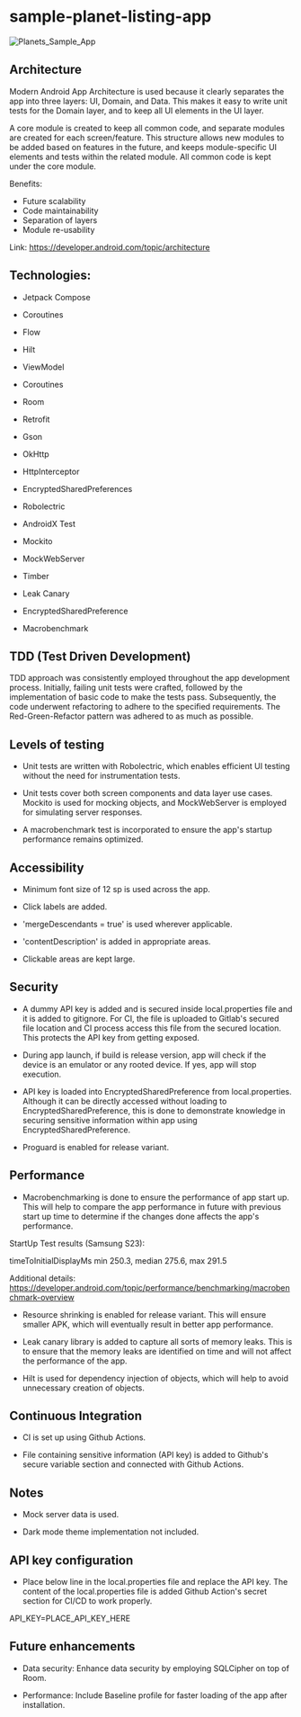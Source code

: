 # sample-planet-listing-app

![Planets_Sample_App](https://github.com/roym5252/sample-planet-listing-app/assets/30793139/01c906a5-0560-422e-b570-368a43aeb247)


## Architecture

Modern Android App Architecture is used because it clearly separates the app into three layers: UI, Domain, and Data. This makes it easy to write unit tests for the Domain layer, and to keep all UI elements in the UI layer.

A core module is created to keep all common code, and separate modules are created for each screen/feature. This structure allows new modules to be added based on features in the future, and keeps module-specific UI elements and tests within the related module. All common code is kept under the core module.

Benefits:

- Future scalability
- Code maintainability
- Separation of layers
- Module re-usability

Link: https://developer.android.com/topic/architecture

## Technologies:

- Jetpack Compose

- Coroutines

- Flow

- Hilt

- ViewModel

- Coroutines

- Room

- Retrofit

- Gson

- OkHttp

- HttpInterceptor

- EncryptedSharedPreferences

- Robolectric

- AndroidX Test

- Mockito

- MockWebServer

- Timber

- Leak Canary

- EncryptedSharedPreference

- Macrobenchmark


## TDD (Test Driven Development)

TDD approach was consistently employed throughout the app development process. Initially, failing unit tests were crafted, followed by the implementation of basic code to make the tests pass. Subsequently, the code underwent refactoring to adhere to the specified requirements. The Red-Green-Refactor pattern was adhered to as much as possible.


## Levels of testing

- Unit tests are written with Robolectric, which enables efficient UI testing without the need for instrumentation tests.

- Unit tests cover both screen components and data layer use cases. Mockito is used for mocking objects, and MockWebServer is employed for simulating server responses.

- A macrobenchmark test is incorporated to ensure the app's startup performance remains optimized.


## Accessibility

- Minimum font size of 12 sp is used across the app.

- Click labels are added.

- 'mergeDescendants = true' is used wherever applicable.

- 'contentDescription' is added in appropriate areas.

- Clickable areas are kept large.

## Security

- A dummy API key is added and is secured inside local.properties file and it is added to gitignore. For CI, the file is uploaded to Gitlab's secured file location and CI process access this file from the secured location. This protects the API key from getting exposed.

- During app launch, if build is release version, app will check if the device is an emulator or any rooted device. If yes, app will stop execution.

- API key is loaded into EncryptedSharedPreference from local.properties. Although it can be directly accessed without loading to EncryptedSharedPreference, this is done to demonstrate knowledge in securing sensitive information within app using EncryptedSharedPreference.

- Proguard is enabled for release variant.


## Performance

- Macrobenchmarking is done to ensure the performance of app start up. This will help to compare the app performance in future with previous start up time to determine if the changes done affects the app's performance.

StartUp Test results (Samsung S23):

timeToInitialDisplayMs   min 250.3,   median 275.6,   max 291.5

Additional details: https://developer.android.com/topic/performance/benchmarking/macrobenchmark-overview

- Resource shrinking is enabled for release variant. This will ensure smaller APK, which will eventually result in better app performance.

- Leak canary library is added to capture all sorts of memory leaks. This is to ensure that the memory leaks are identified on time and will not affect the performance of the app.

- Hilt is used for dependency injection of objects, which will help to avoid unnecessary creation of objects.

## Continuous Integration

- CI is set up using Github Actions.

- File containing sensitive information (API key) is added to Github's secure variable section and connected with Github Actions.

## Notes

- Mock server data is used.

- Dark mode theme implementation not included.

## API key configuration

- Place below line in the local.properties file and replace the API key. The content of the local.properties file is added Github Action's secret section for CI/CD to work properly.

API_KEY=PLACE_API_KEY_HERE

## Future enhancements

- Data security: Enhance data security by employing SQLCipher on top of Room.
  
- Performance: Include Baseline profile for faster loading of the app after installation.
